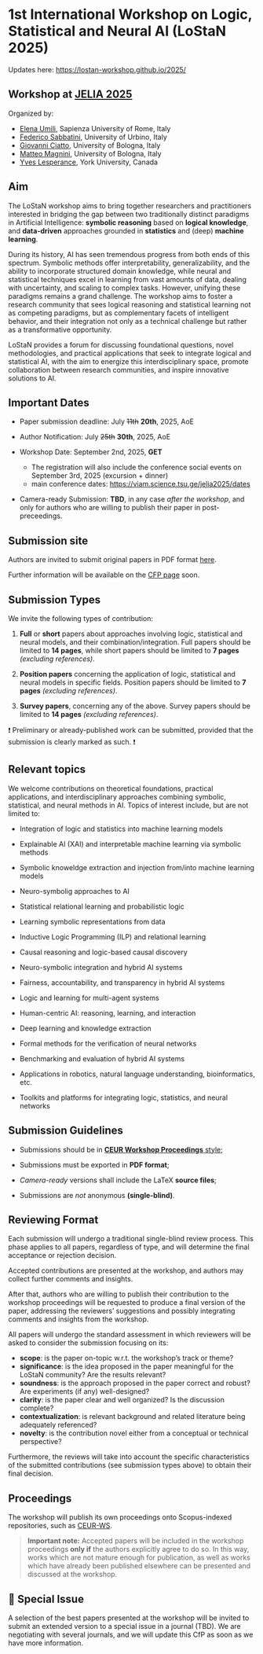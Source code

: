 # 1st International Workshop on Logic, Statistical and Neural AI (LoStaN 2025)

Updates here: <https://lostan-workshop.github.io/2025/>

## Workshop at [JELIA 2025](https://viam.science.tsu.ge/jelia2025/)

Organized by:

- [Elena Umili](mailto:umili@diag.uniroma1.it), Sapienza University of Rome, Italy
- [Federico Sabbatini](mailto:f.sabbatini1@campus.uniurb.it), University of Urbino, Italy
- [Giovanni Ciatto](mailto:giovanni.ciatto@unibo.it), University of Bologna, Italy
- [Matteo Magnini](mailto:matteo.magnini@unibo.it), University of Bologna, Italy
- [Yves Lesperance](lesperan@yorku.ca), York University, Canada

## Aim

The LoStaN workshop aims to bring together researchers and practitioners interested in bridging the gap between two traditionally distinct paradigms in Artificial Intelligence: 
**symbolic reasoning** based on **logical knowledge**, 
and **data-driven** approaches grounded in **statistics** and (deep) **machine learning**.

During its history, AI has seen tremendous progress from both ends of this spectrum. 
Symbolic methods offer interpretability, generalizability, and the ability to incorporate structured domain knowledge, 
while neural and statistical techniques excel in learning from vast amounts of data, dealing with uncertainty, 
and scaling to complex tasks. 
However, unifying these paradigms remains a grand challenge.
The workshop aims to foster a research community that sees logical reasoning and statistical learning not as competing paradigms, 
but as complementary facets of intelligent behavior, and their integration not only as a technical challenge but rather as a transformative opportunity.

LoStaN provides a forum for discussing foundational questions, novel methodologies, and practical applications that seek to integrate logical and statistical AI, 
with the aim to energize this interdisciplinary space, promote collaboration between research communities, and inspire innovative solutions to AI.

## Important Dates

- Paper submission deadline: July ~~11th~~ **20th**, 2025, AoE

- Author Notification: July ~~25th~~ **30th**, 2025, AoE

- Workshop Date: September 2nd, 2025, __GET__
    * The registration will also include the conference social events on September 3rd, 2025 (excursion + dinner)
    * main conference dates: <https://viam.science.tsu.ge/jelia2025/dates>

- Camera-ready Submission: __TBD__, in any case _after the workshop_, and only for authors who are willing to publish their paper in post-preceedings.


## Submission site

Authors are invited to submit original papers in PDF format [here](https://openreview.net/group?id=JELIA/2025/Workshop/LoStaN).

Further information will be available on the [CFP page](https://lostan-workshop.github.io/2025/cfp) soon.

## Submission Types

We invite the following types of contribution:

1. __Full__ or __short__ papers about approaches involving logic, statistical and neural models, and their combination/integration. 
Full papers should be limited to __14 pages__, while short papers should be limited to __7 pages__ _(excluding references)_.

2. __Position papers__ concerning the application of logic, statistical and neural models in specific fields. 
Position papers should be limited to __7 pages__ _(excluding references)_.

3. __Survey papers__, concerning any of the above. Survey papers should be limited to __14 pages__ _(excluding references)_.
 
❗ Preliminary or already-published work can be submitted, provided that the submission is clearly marked as such. ❗

## Relevant topics

We welcome contributions on theoretical foundations, practical applications, and interdisciplinary approaches combining symbolic, statistical, and neural methods in AI. 
Topics of interest include, but are not limited to:

- Integration of logic and statistics into machine learning models

- Explainable AI (XAI) and interpretable machine learning via symbolic methods

- Symbolic knoweldge extraction and injection from/into machine learning models 

- Neuro-symbolig approaches to AI

- Statistical relational learning and probabilistic logic

- Learning symbolic representations from data

- Inductive Logic Programming (ILP) and relational learning

- Causal reasoning and logic-based causal discovery

- Neuro-symbolic integration and hybrid AI systems

- Fairness, accountability, and transparency in hybrid AI systems

- Logic and learning for multi-agent systems

- Human-centric AI: reasoning, learning, and interaction

- Deep learning and knowledge extraction

- Formal methods for the verification of neural networks

- Benchmarking and evaluation of hybrid AI systems

- Applications in robotics, natural language understanding, bioinformatics, etc.

- Toolkits and platforms for integrating logic, statistics, and neural networks

## Submission Guidelines


- Submissions should be in [__CEUR Workshop Proceedings__ style](https://it.overleaf.com/latex/templates/template-for-submissions-to-ceur-workshop-proceedings-ceur-ws-dot-org/wqyfdgftmcfw);

- Submissions must be exported in __PDF format__;

- _Camera-ready_ versions shall include the LaTeX __source files__;

- Submissions are *not* anonymous __(single-blind)__.

## Reviewing Format

Each submission will undergo a traditional single-blind review process.
This phase applies to all papers, regardless of type, and will determine the final acceptance or rejection decision.

Accepted contributions are presented at the workshop, and authors may collect further comments and insights.

After that, authors who are willing to publish their contribution to the workshop proceedings will be requested to produce a final version of the paper, 
addressing the reviewers’ suggestions and possibly integrating comments and insights from the workshop.

All papers will undergo the standard assessment in which reviewers will be asked to consider the submission focusing on its:
- __scope__: is the paper on-topic w.r.t. the workshop’s track or theme?
- __significance__: is the idea proposed in the paper meaningful for the LoStaN community? Are the results relevant?
- __soundness__: is the approach proposed in the paper correct and robust? Are experiments (if any) well-designed?
- __clarity__: is the paper clear and well organized? Is the discussion complete?
- __contextualization__: is relevant background and related literature being adequately referenced?
- __novelty__: is the contribution novel either from a conceptual or technical perspective?

Furthermore, the reviews will take into account the specific characteristics of the submitted contributions
(see submission types above)
to obtain their final decision.

## Proceedings 

The workshop will publish its own proceedings onto Scopus-indexed repositories, such as [CEUR-WS](https://ceur-ws.org/).

> __Important note:__ Accepted papers will be included in the workshop proceedings __only if__ the authors explicitly agree to do so.
In this way, works which are not mature enough for publication, as well as works which have already been published elsewhere can be presented and discussed at the workshop.

## 📖 Special Issue

A selection of the best papers presented at the workshop will be invited to submit an extended version to a special issue in a journal (TBD).
We are negotiating with several journals, and we will update this CfP as soon as we have more information.
